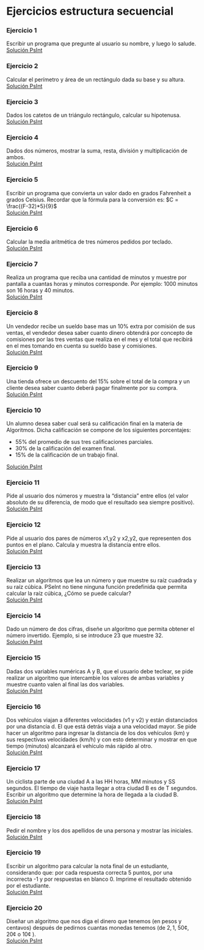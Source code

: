 # Ejercicios estructura secuencial
### Ejercicio 1
Escribir un programa que pregunte al usuario su nombre, y luego lo salude.  
[Solución PsInt](./soluciones/ejercicio1.psc)

### Ejercicio 2
Calcular el perímetro y área de un rectángulo dada su base y su altura.  
[Solución PsInt](./soluciones/ejercicio2.psc)

### Ejercicio 3
Dados los catetos de un triángulo rectángulo, calcular su hipotenusa.  
[Solución PsInt](./soluciones/ejercicio3.psc)

### Ejercicio 4
Dados dos números, mostrar la suma, resta, división y multiplicación de ambos.  
[Solución PsInt](./soluciones/ejercicio4.psc)

### Ejercicio 5
Escribir un programa que convierta un valor dado en grados Fahrenheit a grados Celsius. Recordar que la fórmula para la conversión es: $C = \frac{(F-32)*5}{9}$  
[Solución PsInt](./soluciones/ejercicio5.psc)

### Ejercicio 6
Calcular la media aritmética de tres números pedidos por teclado.  
[Solución PsInt](./soluciones/ejercicio6.psc)

### Ejercicio 7
Realiza un programa que reciba una cantidad de minutos y muestre por pantalla a cuantas horas y minutos corresponde. Por ejemplo: 1000 minutos son 16 horas y 40 minutos.  
[Solución PsInt](./soluciones/ejercicio7.psc)

### Ejercicio 8
Un vendedor recibe un sueldo base mas un 10% extra por comisión de sus ventas, el vendedor desea saber cuanto dinero obtendrá por concepto de comisiones por las tres ventas que realiza en el mes y el total que recibirá en el mes tomando en cuenta su sueldo base y comisiones.  
[Solución PsInt](./soluciones/ejercicio8.psc)

### Ejercicio 9
Una tienda ofrece un descuento del 15% sobre el total de la compra y un cliente desea saber cuanto deberá pagar finalmente por su compra.  
[Solución PsInt](./soluciones/ejercicio9.psc)

### Ejercicio 10
Un alumno desea saber cual será su calificación final en la materia de Algoritmos. Dicha calificación se compone de los siguientes porcentajes:
* 55% del promedio de sus tres calificaciones parciales.
* 30% de la calificación del examen final.
* 15% de la calificación de un trabajo final.

[Solución PsInt](./soluciones/ejercicio10.psc)

### Ejercicio 11
Pide al usuario dos números y muestra la “distancia” entre ellos (el valor absoluto de su diferencia, de modo que el resultado sea siempre positivo).  
[Solución PsInt](./soluciones/ejercicio11.psc)

### Ejercicio 12
Pide al usuario dos pares de números x1,y2 y x2,y2, que representen dos puntos en el plano. Calcula y muestra la distancia entre ellos.  
[Solución PsInt](./soluciones/ejercicio12.psc)

### Ejercicio 13
Realizar un algoritmos que lea un número y que muestre su raíz cuadrada y su raíz cúbica. PSeInt no tiene ninguna función predefinida que permita calcular la raíz cúbica, ¿Cómo se puede calcular?  
[Solución PsInt](./soluciones/ejercicio13.psc)

### Ejercicio 14
Dado un número de dos cifras, diseñe un algoritmo que permita obtener el número invertido. Ejemplo, si se introduce 23 que muestre 32.  
[Solución PsInt](./soluciones/ejercicio14.psc)

### Ejercicio 15
Dadas dos variables numéricas A y B, que el usuario debe teclear, se pide realizar un algoritmo que intercambie los valores de ambas variables y muestre cuanto valen al final las dos variables.  
[Solución PsInt](./soluciones/ejercicio15.psc)

### Ejercicio 16
Dos vehículos viajan a diferentes velocidades (v1 y v2) y están distanciados por una distancia d. El que está detrás viaja a una velocidad mayor. Se pide hacer un algoritmo para ingresar la distancia de los dos vehículos (km) y sus respectivas velocidades (km/h) y con esto determinar y mostrar en que tiempo (minutos) alcanzará el vehículo más rápido al otro.  
[Solución PsInt](./soluciones/ejercicio16.psc)

### Ejercicio 17
Un ciclista parte de una ciudad A a las HH horas, MM minutos y SS segundos. El tiempo de viaje hasta llegar a otra ciudad B es de T segundos. Escribir un algoritmo que determine la hora de llegada a la ciudad B.  
[Solución PsInt](./soluciones/ejercicio17.psc)

### Ejercicio 18
Pedir el nombre y los dos apellidos de una persona y mostrar las iniciales.  
[Solución PsInt](./soluciones/ejercicio18.psc)

### Ejercicio 19
Escribir un algoritmo para calcular la nota final de un estudiante, considerando que: por cada respuesta correcta 5 puntos, por una incorrecta -1 y por respuestas en blanco 0. Imprime el resultado obtenido por el estudiante.  
[Solución PsInt](./soluciones/ejercicio19.psc)

### Ejercicio 20
Diseñar un algoritmo que nos diga el dinero que tenemos (en pesos y centavos) después de pedirnos cuantas monedas tenemos (de 2$, 1$, 50¢, 20¢  o 10¢ ).  
[Solución PsInt](./soluciones/ejercicio20.psc)

